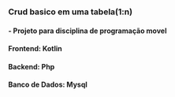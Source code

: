 ### Crud basico em uma tabela(1:n)
  #### - Projeto para disciplina de programação movel
  #### Frontend: Kotlin
#### Backend: Php
#### Banco de Dados: Mysql
